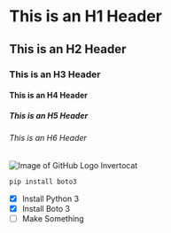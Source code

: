 # This is an H1 Header
## This is an H2 Header
### This is an H3 Header
#### This is an H4 Header
##### This is an H5 Header
###### This is an H6 Header
![Image of GitHub Logo Invertocat](https://github.githubassets.com/assets/GitHub-Mark-ea2971cee799.png)

``` python
pip install boto3
```

- [x] Install Python 3
- [X] Install Boto 3
- [ ] Make Something

